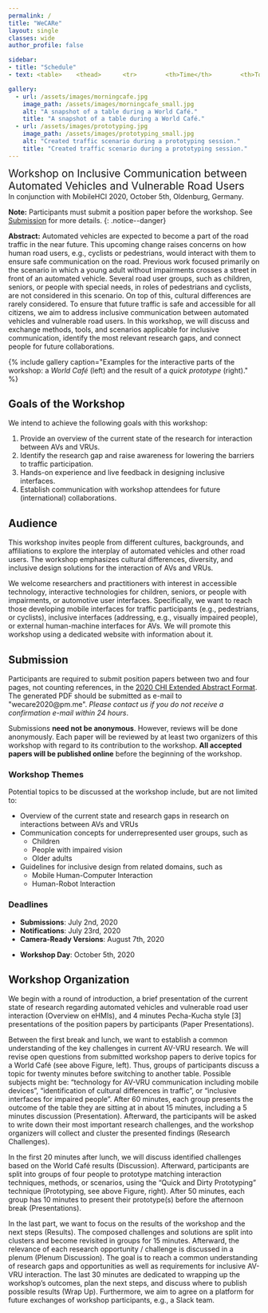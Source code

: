 ```yaml
---
permalink: /
title: "WeCARe"
layout: single
classes: wide
author_profile: false

sidebar: 
- title: "Schedule"
- text: <table>    <thead>      <tr>        <th>Time</th>        <th>Topic</th>      </tr>    </thead>    <tbody>      <tr>        <td>09:00</td>        <td>Opening</td>      </tr>      <tr>        <td>09:15</td>        <td>Overview on eHMIs</td>      </tr>      <tr>        <td>09:30</td>        <td>Paper Presentations</td>      </tr>      <tr>        <td>10:30</td>        <td><strong>Morning Break</strong></td>      </tr>      <tr>        <td>10:50</td>        <td>World Café</td>      </tr>      <tr>        <td>11:50</td>        <td>Presentations</td>      </tr>      <tr>        <td>12:35</td>        <td>Research Challenges</td>      </tr>      <tr>        <td>12:50</td>        <td><strong>Lunch Break</strong></td>      </tr>      <tr>        <td>13:50</td>        <td>Discussion</td>      </tr>      <tr>        <td>14:10</td>        <td>Prototyping</td>      </tr>      <tr>        <td>15:00</td>        <td>Presentations</td>      </tr>      <tr>        <td>15:30</td>        <td><strong>Afternoon Break</strong></td>      </tr>      <tr>        <td>15:50</td>        <td>Results</td>      </tr>      <tr>        <td>16:05</td>        <td>Plenum Discussion</td>      </tr>      <tr>        <td>16:30</td>        <td>Wrap-Up</td>      </tr>      <tr>        <td>17:00</td>        <td><strong>End.</strong></td>      </tr>    </tbody>  </table>

gallery:
  - url: /assets/images/morningcafe.jpg
    image_path: /assets/images/morningcafe_small.jpg
    alt: "A snapshot of a table during a World Café."
    title: "A snapshot of a table during a World Café."
  - url: /assets/images/prototyping.jpg
    image_path: /assets/images/prototyping_small.jpg
    alt: "Created traffic scenario during a prototyping session."
    title: "Created traffic scenario during a prototyping session."
---
```

<p> <span style="font-size: 1.5em">Workshop on Inclusive Communication between Automated Vehicles and Vulnerable Road Users </span><br/>
In conjunction with MobileHCI 2020, October 5th, Oldenburg, Germany.</p>

**Note:** Participants must submit a position paper before the workshop. See [Submission](#submission) for more details.
{: .notice--danger}

**Abstract:** Automated vehicles are expected to become a part of the road traffic in the near future. This upcoming change raises concerns on how human road users, e.g., cyclists or pedestrians, would interact with them to ensure safe communication on the road. 
Previous work focused primarily on the scenario in which a young adult without impairments crosses a street in front of an automated vehicle. Several road user groups, such as children, seniors, or people with special needs, in roles of pedestrians and cyclists, are not considered in this scenario. On top of this, cultural differences are rarely considered. To ensure that future traffic is safe and accessible for all citizens, we aim to address inclusive communication between automated vehicles and vulnerable road users. 
In this workshop, we will discuss and exchange methods, tools, and scenarios applicable for inclusive communication, identify the most relevant research gaps, and connect people for future collaborations. 


<!-- {% include figure image_path="/assets/images/morningcafe.jpg" alt="A snapshot of a table during a World Café." caption="A snapshot of a table during a World Café." %} -->

{% include gallery caption="Examples for the interactive parts of the workshop: a *World Café* (left) and the result of a *quick prototype* (right)." %}


<!-- | Time        | Topic                     |
|-------------|---------------------------|
|    09:00    |    Opening                |
|    09:15    |    Overview on eHMIs      |
|    09:30    |    Paper Presentations    |
|    10:30    |    **Morning Break**      |
|    10:50    |    World Café             |
|    11:50    |    Presentations          |
|    12:35    |    Research Challenges    |
|    12:50    |    **Lunch Break**        |
|    13:50    |    Discussion             |
|    14:10    |    Prototyping            |
|    15:00    |    Presentations          |
|    15:30    |    **Afternoon Break**    |
|    15:50    |    Results                |
|    16:05    |    Plenum Discussion      |
|    16:30    |    Wrap-Up                |
|    17:00    |    **End.**               | -->

## Goals of the Workshop
We intend to achieve the following goals with this workshop:
1.	Provide an overview of the current state of the research for interaction between AVs and VRUs.
2.	Identify the research gap and raise awareness for lowering the barriers to traffic participation.
3.	Hands-on experience and live feedback in designing inclusive interfaces.
4.	Establish communication with workshop attendees for future (international) collaborations.

## Audience
This workshop invites people from different cultures, backgrounds, and affiliations to explore the interplay of automated vehicles and other road users. 
The workshop emphasizes cultural differences, diversity, and inclusive design solutions for the interaction of AVs and VRUs. 
<!-- The organizers will be available throughout the sessions to support participants during the activities. An overview of the schedule is presented on the left sidebar.  -->
We welcome researchers and practitioners with interest in accessible technology, interactive technologies for children, seniors, or people with impairments, or automotive user interfaces. Specifically, we want to reach those developing mobile interfaces for traffic participants (e.g., pedestrians, or cyclists), inclusive interfaces (addressing, e.g., visually impaired people), or external human-machine interfaces for AVs. We will promote this workshop using a dedicated website with information about it. 
<!-- We will reach out to the community via social media channels (e.g., Twitter, Facebook, or LinkedIn), mailing lists (e.g., GI, or ACM SIGCHI), and at the AutomotiveUI conference. We expect to have 15 to 20 attendees.  -->

## Submission 
Participants are required to submit position papers between two and four pages, not counting references, in the [2020 CHI Extended Abstract Format](https://chi2020.acm.org/authors/chi-proceedings-format/#EAF). 
The generated PDF should be submitted as e-mail to "wecare2020@<span style="display:none;">thisisnotpartofthedomain-</span>pm.<span style="display:none;">thisnoteither-</span>me". *Please contact us if you do not receive a confirmation e-mail within 24 hours*.

Submissions **need not be anonymous**. However, reviews will be done anonymously. Each paper will be reviewed by at least two organizers of this workshop with regard to its contribution to the workshop. **All accepted papers will be published online** before the beginning of the workshop. 

### Workshop Themes
Potential topics to be discussed at the workshop include, but are not limited to: 
* Overview of the current state and research gaps in research on interactions between AVs and VRUs 
* Communication concepts for underrepresented user groups, such as
  * Children 
  * People with impaired vision
  * Older adults
* Guidelines for inclusive design from related domains, such as
  * Mobile Human-Computer Interaction
  * Human-Robot Interaction 

### Deadlines 
* **Submissions**: July 2nd, 2020
* **Notifications**: July 23rd, 2020
* **Camera-Ready Versions**: August 7th, 2020
<!-- * **Early Registration**: August 14th??, 2020 -->
<!-- * **Submission of Presentations**: Ocotber 1st, 2020 -->
* **Workshop Day**: October 5th, 2020



## Workshop Organization
<!-- To this end, there are presentations, hands-on activities, and group discussions planned.  -->
We begin with a round of introduction, a brief presentation of the current state of research regarding automated vehicles and vulnerable road user interaction (Overview on eHMIs), and 4 minutes Pecha-Kucha style [3] presentations of the position papers by participants (Paper Presentations).

Between the first break and lunch, we want to establish a common understanding of the key challenges in current AV-VRU research. We will revise open questions from submitted workshop papers to derive topics for a World Café (see above Figure, left). Thus, groups of participants discuss a topic for twenty minutes before switching to another table. Possible subjects might be: “technology for AV-VRU communication including mobile devices”, “identification of cultural differences in traffic”, or “inclusive interfaces for impaired people”. After 60 minutes, each group presents the outcome of the table they are sitting at in about 15 minutes, including a 5 minutes discussion (Presentation). Afterward, the participants will be asked to write down their most important research challenges, and the workshop organizers will collect and cluster the presented findings (Research Challenges).

In the first 20 minutes after lunch, we will discuss identified challenges based on the World Café results (Discussion). 
Afterward, participants are split into groups of four people to prototype matching interaction techniques, methods, or scenarios, using the “Quick and Dirty Prototyping” technique (Prototyping, see above Figure, right). 
After 50 minutes, each group has 10 minutes to present their prototype(s) before the afternoon break (Presentations).

In the last part, we want to focus on the results of the workshop and the next steps (Results). The composed challenges and solutions are split into clusters and become revisited in groups for 15 minutes. Afterward, the relevance of each research opportunity / challenge is discussed in a plenum (Plenum Discussion). The goal is to reach a common understanding of research gaps and opportunities as well as requirements for inclusive AV-VRU interaction. The last 30 minutes are dedicated to wrapping up the workshop’s outcomes, plan the next steps, and discuss where to publish possible results (Wrap Up). Furthermore, we aim to agree on a platform for future exchanges of workshop participants, e.g., a Slack team.
